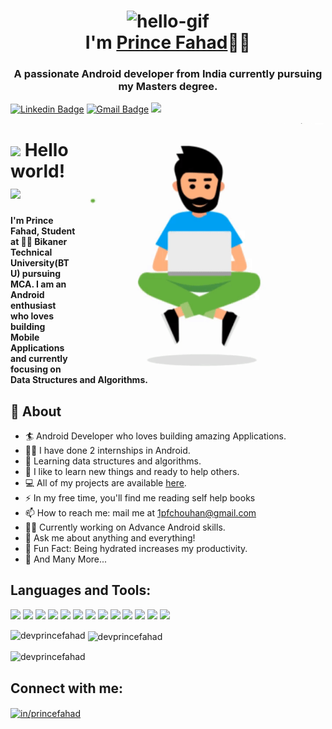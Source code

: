 <!-- <h1 align="center">Hi 👋, I'm Prince Fahad</h1> -->
<h1 align="center"> <img src="https://user-images.githubusercontent.com/94643962/147745763-4624fe1f-5ae5-4475-bbbc-e252678884f4.gif" alt="hello-gif"> <br >I'm <a href="https://www.linkedin.com/in/princefahad/">Prince Fahad</a>👨‍💻</h1>

<p align="center"> <h3 align="center">A passionate Android developer from India currently pursuing my Masters degree.</h3> 

[![Linkedin Badge](https://img.shields.io/badge/devprincefahad-30302f?style=flat&logo=linkedin)](https://www.linkedin.com/in/princefahad/)
[![Gmail Badge](https://img.shields.io/badge/1pfchouhan@gmail.com-30302f?style=flat&logo=Gmail&logoColor=white)](mailto:1pfchouhan@gmail.com)
![](https://visitor-badge.glitch.me/badge?page_id=devprincefahad) 
</p>

<img align="right" alt="GIF" src="https://github.com/dheerajkotwani/dheerajkotwani/blob/master/web_character_dheeraj.gif" width="400px" />

# <img src="https://github.com/TheDudeThatCode/TheDudeThatCode/blob/master/Assets/Hi.gif" width="29px"> Hello world!&nbsp;<img src="https://github.com/TheDudeThatCode/TheDudeThatCode/blob/master/Assets/Earth.gif" width="24px">           
#### I'm Prince Fahad, Student at 👨‍💻 Bikaner Technical University(BTU) pursuing MCA.  I am an Android enthusiast who loves building Mobile Applications and currently focusing on Data Structures and Algorithms.  

## 🧐 About
- 🏄‍ Android Developer who loves building amazing Applications.
- 👨‍💻 I have done 2 internships in Android.
- 🤪 Learning data structures and algorithms.
- 🌱 I like to learn new things and ready to help others.
- 💻 All of my projects are available [here](https://github.com/devprincefahad?tab=repositories).
- ⚡ In my free time, you'll find me reading self help books
- 📫 How to reach me: mail me at [1pfchouhan@gmail.com](mailto:1pfchouhan@gmail.com)
- 🧙‍♂️ Currently working on Advance Android skills.
- 💬 Ask me about anything and everything! 
- 🎨 Fun Fact: Being hydrated increases my productivity.
- 👯 And Many More...

<!-- <p align="left"> <a href="https://github.com/ryo-ma/github-profile-trophy"><img src="https://github-profile-trophy.vercel.app/?username=devprincefahad" alt="devprincefahad" /></a> </p> -->

## Languages and Tools:
<p align="left">
<img src="https://img.shields.io/badge/SQLite-07405E?style=for-the-badge&logo=sqlite&logoColor=white">
<img src="https://img.shields.io/badge/firebase-ffca28?style=for-the-badge&logo=firebase&logoColor=black">
<img src="https://img.shields.io/badge/Material--UI-0081CB?style=for-the-badge&logo=material-ui&logoColor=white">
<img src="https://img.shields.io/badge/Android_Studio-3DDC84?style=for-the-badge&logo=android-studio&logoColor=white">
<img src="https://img.shields.io/badge/IntelliJIDEA-000000.svg?style=for-the-badge&logo=intellij-idea&logoColor=white">
<img src="https://img.shields.io/badge/HTML5-E34F26?style=for-the-badge&logo=html5&logoColor=white">
<img src="https://img.shields.io/badge/CSS3-1572B6?style=for-the-badge&logo=css3&logoColor=white">
<img src="https://img.shields.io/badge/JavaScript-323330?style=for-the-badge&logo=javascript&logoColor=F7DF1E">
<img src="https://img.shields.io/badge/Java-ED8B00?style=for-the-badge&logo=java&logoColor=white">
<img src="https://img.shields.io/badge/Kotlin-0095D5?&style=for-the-badge&logo=kotlin&logoColor=white">
<img src="https://img.shields.io/badge/json-5E5C5C?style=for-the-badge&logo=json&logoColor=white">
<img src="https://img.shields.io/badge/Android-3DDC84?style=for-the-badge&logo=android&logoColor=white">
<img src="https://img.shields.io/badge/Windows-0078D6?style=for-the-badge&logo=windows&logoColor=white">

<p><img align="left" src="https://github-readme-stats.vercel.app/api/top-langs?username=devprincefahad&show_icons=true&theme=radical&locale=en&layout=compact" alt="devprincefahad" /></p>

<p>&nbsp;<img align="center" src="https://github-readme-stats.vercel.app/api?username=devprincefahad&show_icons=true&theme=dark&locale=en" alt="devprincefahad" /></p>

<p><img align="center" src="https://github-readme-streak-stats.herokuapp.com/?user=devprincefahad&theme=dark" alt="devprincefahad" /></p>

<h2 align="left">Connect with me:</h3>
<p align="left">
<a href="https://linkedin.com/in/princefahad" target="blank"><img align="center" src="https://img.shields.io/badge/LinkedIn-0077B5?style=for-the-badge&logo=linkedin&logoColor=white" alt="in/princefahad"/></a>
</p>

<!-- <img align="center" src="https://github-readme-stats.vercel.app/api/top-langs?username=devprincefahad&show_icons=true&locale=en&layout=compact" alt="devprincefahad" />

<img align="center" src="https://github-readme-stats.vercel.app/api?username=devprincefahad&show_icons=true&locale=en" alt="devprincefahad" />

<img align="center" src="https://github-readme-streak-stats.herokuapp.com/?user=devprincefahad&" alt="devprincefahad" /> -->
